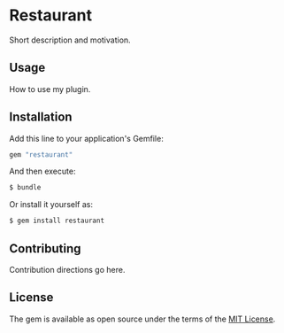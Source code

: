 # Restaurant
Short description and motivation.

## Usage
How to use my plugin.

## Installation
Add this line to your application's Gemfile:

```ruby
gem "restaurant"
```

And then execute:
```bash
$ bundle
```

Or install it yourself as:
```bash
$ gem install restaurant
```

## Contributing
Contribution directions go here.

## License
The gem is available as open source under the terms of the [MIT License](https://opensource.org/licenses/MIT).
